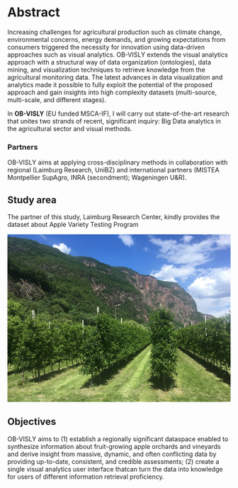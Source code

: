 # Abstract

Increasing challenges for agricultural production such as climate change, environmental concerns, energy demands, and growing expectations from consumers triggered the necessity for innovation using data-driven approaches such as visual analytics. OB-VISLY extends the visual analytics approach with a structural way of data organization (ontologies), data mining, and visualization techniques to retrieve knowledge from the agricultural monitoring data. The latest advances in data visualization and analytics made it possible to fully exploit the potential of the proposed approach and gain insights into high complexity datasets (multi-source, multi-scale, and different stages). 

In **OB-VISLY** (EU funded MSCA-IF), I will carry out state-of-the-art research that unites two strands of recent, significant inquiry: Big Data analytics in the agricultural sector and visual methods. 


### Partners

OB-VISLY aims at applying cross-disciplinary methods in collaboration with regional (Laimburg Research, UniBZ) and international partners (MISTEA Montpellier SupAgro, INRA (secondment); Wageningen U&R).

## Study area
The partner of this study, Laimburg Research Center, kindly provides the dataset about Apple Variety Testing Program

![Screenshot](./preview.png)

## Objectives
OB-VISLY aims to (1) establish a regionally significant dataspace enabled to synthesize information about fruit-growing apple orchards and vineyards and derive insight from massive, dynamic, and often conflicting data by providing up-to-date, consistent, and credible assessments; (2) create a single visual analytics user interface thatcan turn the data into knowledge for users of different information retrieval proficiency. 

